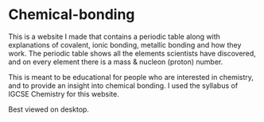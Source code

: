# Chemical-bonding
This is a website I made that contains a periodic table along with explanations of covalent, ionic bonding, metallic bonding and how they work.
The periodic table shows all the elements scientists have discovered, and on every element there is a mass & nucleon (proton) number.

This is meant to be educational for people who are interested in chemistry, and to provide an insight into chemical bonding.
I used the syllabus of IGCSE Chemistry for this website.

Best viewed on desktop.
